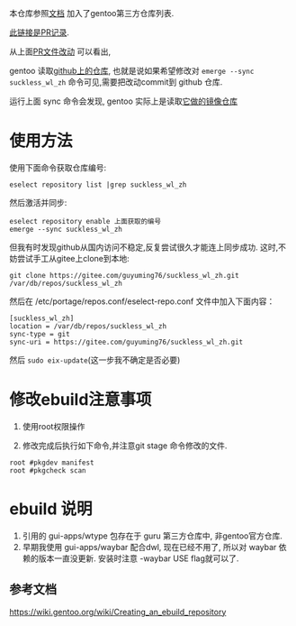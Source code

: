 
本仓库参照[文档](https://wiki.gentoo.org/wiki/Project:Overlays/Overlays_guide#Requesting_the_addition_of_an_overlay_via_Github_PRs)  加入了gentoo第三方仓库列表.

[此链接是PR记录](https://github.com/gentoo/api-gentoo-org/pull/641).

从上面[PR文件改动](https://github.com/gentoo/api-gentoo-org/pull/641/files) 可以看出,

gentoo 读取[github上的仓库](https://github.com/guyuming76/suckless_wl_zh), 也就是说如果希望修改对 `emerge --sync suckless_wl_zh` 命令可见,需要把改动commit到 github 仓库.

运行上面 sync 命令会发现, gentoo 实际上是读取[它做的镜像仓库](https://github.com/gentoo-mirror/suckless_wl_zh.git)

# 使用方法 #
使用下面命令获取仓库编号:
```
eselect repository list |grep suckless_wl_zh
```
然后激活并同步:
```
eselect repository enable 上面获取的编号
emerge --sync suckless_wl_zh
```

但我有时发现github从国内访问不稳定,反复尝试很久才能连上同步成功. 这时,不妨尝试手工从gitee上clone到本地:
```
git clone https://gitee.com/guyuming76/suckless_wl_zh.git  /var/db/repos/suckless_wl_zh
```
然后在 /etc/portage/repos.conf/eselect-repo.conf 文件中加入下面内容：
```
[suckless_wl_zh]
location = /var/db/repos/suckless_wl_zh
sync-type = git
sync-uri = https://gitee.com/guyuming76/suckless_wl_zh.git
```
然后 `sudo eix-update`(这一步我不确定是否必要)

# 修改ebuild注意事项 #

1. 使用root权限操作

2. 修改完成后执行如下命令,并注意git stage 命令修改的文件.
```
root #pkgdev manifest
root #pkgcheck scan 
```

# ebuild 说明 #
1. 引用的 gui-apps/wtype 包存在于 guru 第三方仓库中, 非gentoo官方仓库.
2. 早期我使用 gui-apps/waybar 配合dwl, 现在已经不用了, 所以对 waybar 依赖的版本一直没更新. 安装时注意 -waybar USE flag就可以了.

## 参考文档 ##

https://wiki.gentoo.org/wiki/Creating_an_ebuild_repository
